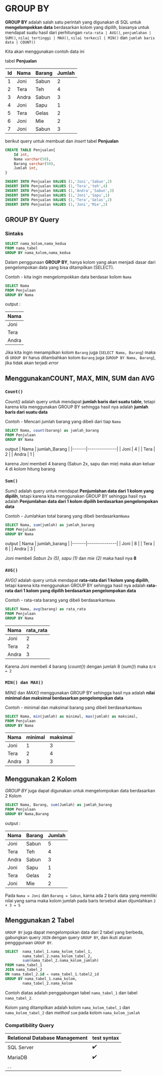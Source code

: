 # GROUP BY

**GROUP BY** adalah salah satu perintah yang digunakan di SQL untuk **mengelompokkan data** berdasarkan kolom yang dipilih, biasanya untuk mendapat suatu hasil dari perhitungan `rata-rata | AVG()`, `penjumlahan | SUM()`, `nilai tertinggi | MAX()`, `nilai terkecil | MIN()` dan `jumlah baris data | COUNT()`

Kita akan menggunakan contoh data ini

tabel **Penjualan**

| Id  | Nama  | Barang | Jumlah |
| --- | ----- | ------ | ------ |
| 1   | Joni  | Sabun  | 2      |
| 2   | Tera  | Teh    | 4      |
| 3   | Andra | Sabun  | 3      |
| 4   | Joni  | Sapu   | 1      |
| 5   | Tera  | Gelas  | 2      |
| 6   | Joni  | Mie    | 2      |
| 7   | Joni  | Sabun  | 3      |

berikut query untuk membuat dan _insert_ tabel **Penjualan**

```sql
CREATE TABLE Penjualan{
    Id int,
    Nama varchar(50),
    Barang varchar(50),
    Jumlah int,
}

INSERT INTO Penjualan VALUES (1,'Joni','Sabun',2)
INSERT INTO Penjualan VALUES (1,'Tera','teh',4)
INSERT INTO Penjualan VALUES (1,'Andra','Sabun',3)
INSERT INTO Penjualan VALUES (1,'Joni','Sapu',1)
INSERT INTO Penjualan VALUES (1,'Tera','Gelas',2)
INSERT INTO Penjualan VALUES (1,'Joni','Mie',2)
```

## GROUP BY Query

### Sintaks

```sql
SELECT nama_kolom,nama_kedua
FROM nama_tabel
GROUP BY nama_kolom,nama_kedua
```

Dalam penggunaan **GROUP BY**, hanya kolom yang akan menjadi dasar dari pengelompokan data yang bisa ditampilkan (SELECT).

Contoh - kita ingin mengelompokkan data berdasar kolom `Nama`

```sql
SELECT Nama
FROM Penjulaan
GROUP BY Nama
```

output :

| Nama  |
| ----- |
| Joni  |
| Tera  |
| Andra |

Jika kita ingin menampilkan kolom `Barang` juga (`SELECT Nama, Barang`) maka di `GROUP BY` harus ditambahkan kolom `Barang` juga (`GROUP BY Nama, Barang`), jika tidak akan terjadi _error_

## MenggunakanCOUNT, MAX, MIN, SUM dan AVG

### `Count()`

_Count()_ adalah query untuk mendapat **jumlah baris dari suatu table**, tetapi karena kita menggunakan GROUP BY sehingga hasil nya adalah **jumlah baris dari suatu data**

Contoh - Mencari jumlah barang yang dibeli dari tiap `Nama`

```sql
SELECT Nama, count(barang) as jumlah_barang
FROM Penjulaan
GROUP BY Nama
```

output
| Nama | jumlah_Barang |
|-------|---------------|
| Joni | 4 |
| Tera | 2 |
| Andra | 1 |

karena _Joni_ membeli 4 barang (Sabun 2x, sapu dan mie) maka akan keluar 4 di kolom hitung barang

### `Sum()`

_Sum()_ adalah query untuk mendapat **Penjumlahan data dari 1 kolom yang dipilih**, tetapi karena kita menggunakan GROUP BY sehingga hasil nya adalah **Penjumlahan data dari 1 kolom dipilih berdasarkan pengelompokan data**

Contoh - Jumlahkan total barang yang dibeli berdasarkan`Nama`

```sql
SELECT Nama, sum(jumlah) as jumlah_barang
FROM Penjulaan
GROUP BY Nama
```

output
| Nama | jumlah_barang |
|-------|---------------|
| Joni | 8 |
| Tera | 6 |
| Andra | 3 |

Joni membeli _Sabun 2x (5)_, _sapu (1)_ dan _mie (2)_ maka hasil nya **8**

### `AVG()`

_AVG()_ adalah query untuk mendapat **rata-rata dari 1 kolom yang dipilih**, tetapi karena kita menggunakan GROUP BY sehingga hasil nya adalah **rata-rata dari 1 kolom yang dipilih berdasarkan pengelompokan data**

Contoh - rata-rata barang yang dibeli berdasarkan`Nama`

```sql
SELECT Nama, avg(barang) as rata_rata
FROM Penjulaan
GROUP BY Nama
```

| Nama  | rata_rata |
| ----- | --------- |
| Joni  | 2         |
| Tera  | 2         |
| Andra | 3         |

Karena Joni membeli 4 barang (_count()_) dengan jumlah 8 (_sum()_) maka `8/4 = 2`

### `MIN() dan MAX()`

_MIN()_ dan _MAX()_ menggunakan GROUP BY sehingga hasil nya adalah **nilai minimal dan maksimal berdasarkan pengelompokan data**

Contoh - minimal dan maksimal barang yang dibeli berdasarkan`Nama`

```sql
SELECT Nama, min(jumlah) as minimal, max(jumlah) as maksimal,
FROM Penjulaan
GROUP BY Nama
```

| Nama  | minimal | maksimal |
| ----- | ------- | -------- |
| Joni  | 1       | 3        |
| Tera  | 2       | 4        |
| Andra | 3       | 3        |

## Menggunakan 2 Kolom

_GROUP BY_ juga dapat digunakan untuk mengelompokan data berdasarkan 2 Kolom

```sql
SELECT Nama, Barang, sum(Jumlah) as jumlah_barang
FROM Penjulaan
GROUP BY Nama,Barang
```

output :

| Nama  | Barang | Jumlah |
| ----- | ------ | ------ |
| Joni  | Sabun  | 5      |
| Tera  | Teh    | 4      |
| Andra | Sabun  | 3      |
| Joni  | Sapu   | 1      |
| Tera  | Gelas  | 2      |
| Joni  | Mie    | 2      |

Pada `Nama = Joni` dan `Barang = Sabun`, karna ada 2 baris data yang memiliki nilai yang sama maka kolom jumlah pada baris tersebut akan dijumlahkan `2 + 3 = 5`

## Menggunakan 2 Tabel

`GROUP BY` juga dapat mengelompokan data dari 2 tabel yang berbeda, gabungkan query `JOIN` dengan query `GROUP BY`, dan ikuti aturan pengggunaan `GROUP BY`.

```sql
SELECT  nama_tabel_1.nama_kolom_tabel_1,
        nama_tabel_2.nama_kolom_tabel_2,
        sum(nama_tabel_2.nama_kolom_jumlah)
FROM nama_tabel_1
JOIN nama_tabel_2
ON nama_tabel_2.id = nama_tabel_1.tabel2_id
GROUP BY nama_tabel_1.nama_kolom,
        nama_tabel_2.nama_kolom
```

Contoh diatas adalah penggabungan tabel `nama_tabel_1` dan tabel `nama_tabel_2`.

Kolom yang ditampilkan adalah kolom `nama_kolom_tabel_1` dan `nama_kolom_tabel_2` dan *method* `sum` pada kolom `nama_kolom_jumlah`

### Compatibility Query

| Relational Database Management | test syntax        |
| ------------------------------ | ------------------ |
| SQL Server                     | :heavy_check_mark: |
| MariaDB                        | :heavy_check_mark: |
| . .                            |                    |
